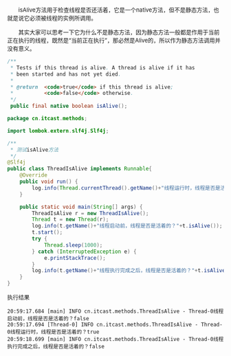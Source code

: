 <font size="2">&ensp;&ensp;&ensp;&ensp;isAlive方法用于检查线程是否还活着，它是一个native方法，但不是静态方法，也就是说它必须被线程的实例所调用。</font>

<font size="2">&ensp;&ensp;&ensp;&ensp;其实大家可以思考一下它为什么不是静态方法，因为静态方法一般都是作用于当前正在执行的线程，既然是“当前正在执行”，那必然是Alive的，所以作为静态方法调用并没有意义。</font>

```java
/**
 * Tests if this thread is alive. A thread is alive if it has
 * been started and has not yet died.
 *
 * @return  <code>true</code> if this thread is alive;
 *          <code>false</code> otherwise.
 */
 public final native boolean isAlive();
```

```java
package cn.itcast.methods;

import lombok.extern.slf4j.Slf4j;

/**
 * 测试isAlive方法
 */
@Slf4j
public class ThreadIsAlive implements Runnable{
    @Override
    public void run() {
        log.info(Thread.currentThread().getName()+"线程运行时，线程是否是活着的？"+Thread.currentThread().isAlive());
    }

    public static void main(String[] args) {
        ThreadIsAlive r = new ThreadIsAlive();
        Thread t = new Thread(r);
        log.info(t.getName()+"线程启动前，线程是否是活着的？"+t.isAlive());
        t.start();
        try {
            Thread.sleep(1000);
        } catch (InterruptedException e) {
            e.printStackTrace();
        }
        log.info(t.getName()+"线程执行完成之后，线程是否是活着的？"+t.isAlive());
    }
}
```
<font size="2">执行结果</font>

```
20:59:17.684 [main] INFO cn.itcast.methods.ThreadIsAlive - Thread-0线程启动前，线程是否是活着的？false
20:59:17.694 [Thread-0] INFO cn.itcast.methods.ThreadIsAlive - Thread-0线程运行时，线程是否是活着的？true
20:59:18.699 [main] INFO cn.itcast.methods.ThreadIsAlive - Thread-0线程执行完成之后，线程是否是活着的？false
```


